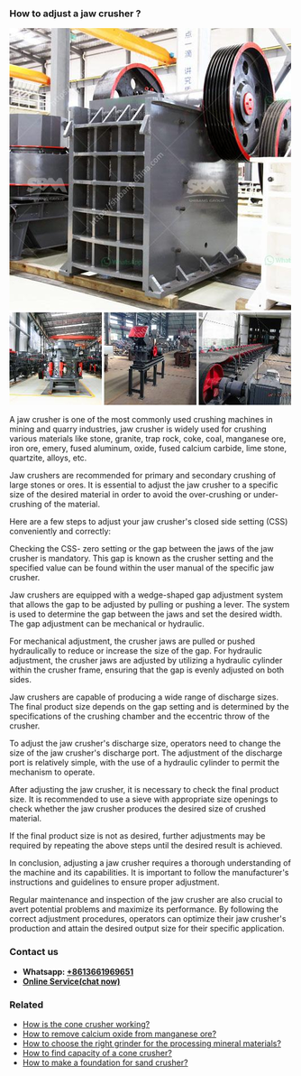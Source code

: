 <h3>How to adjust a jaw crusher ?</h3><img src='1701745058.jpg' alt=''><p>A jaw crusher is one of the most commonly used crushing machines in mining and quarry industries, jaw crusher is widely used for crushing various materials like stone, granite, trap rock, coke, coal, manganese ore, iron ore, emery, fused aluminum, oxide, fused calcium carbide, lime stone, quartzite, alloys, etc.</p><p>Jaw crushers are recommended for primary and secondary crushing of large stones or ores. It is essential to adjust the jaw crusher to a specific size of the desired material in order to avoid the over-crushing or under-crushing of the material.</p><p>Here are a few steps to adjust your jaw crusher's closed side setting (CSS) conveniently and correctly:</p><p>Checking the CSS- zero setting or the gap between the jaws of the jaw crusher is mandatory. This gap is known as the crusher setting and the specified value can be found within the user manual of the specific jaw crusher.</p><p>Jaw crushers are equipped with a wedge-shaped gap adjustment system that allows the gap to be adjusted by pulling or pushing a lever. The system is used to determine the gap between the jaws and set the desired width. The gap adjustment can be mechanical or hydraulic.</p><p>For mechanical adjustment, the crusher jaws are pulled or pushed hydraulically to reduce or increase the size of the gap. For hydraulic adjustment, the crusher jaws are adjusted by utilizing a hydraulic cylinder within the crusher frame, ensuring that the gap is evenly adjusted on both sides.</p><p>Jaw crushers are capable of producing a wide range of discharge sizes. The final product size depends on the gap setting and is determined by the specifications of the crushing chamber and the eccentric throw of the crusher.</p><p>To adjust the jaw crusher's discharge size, operators need to change the size of the jaw crusher's discharge port. The adjustment of the discharge port is relatively simple, with the use of a hydraulic cylinder to permit the mechanism to operate.</p><p>After adjusting the jaw crusher, it is necessary to check the final product size. It is recommended to use a sieve with appropriate size openings to check whether the jaw crusher produces the desired size of crushed material.</p><p>If the final product size is not as desired, further adjustments may be required by repeating the above steps until the desired result is achieved.</p><p>In conclusion, adjusting a jaw crusher requires a thorough understanding of the machine and its capabilities. It is important to follow the manufacturer's instructions and guidelines to ensure proper adjustment.</p><p>Regular maintenance and inspection of the jaw crusher are also crucial to avert potential problems and maximize its performance. By following the correct adjustment procedures, operators can optimize their jaw crusher's production and attain the desired output size for their specific application.</p><h3>Contact us</h3><ul><li><strong>Whatsapp:&nbsp;<a href="https://wa.me/8613661969651">+8613661969651</a></strong></li><li><a href="https://swt.shibang-china.com/?git&amp;zhl&amp;How to adjust a jaw crusher "><strong>Online Service(chat now)</strong></a></li></ul><h3>Related</h3><ul><li><a href='How is the cone crusher working.md'>How is the cone crusher working?</a></li><li><a href='How to remove calcium oxide from manganese ore.md'>How to remove calcium oxide from manganese ore?</a></li><li><a href='How to choose the right grinder for the processing mineral materials.md'>How to choose the right grinder for the processing mineral materials?</a></li><li><a href='How to find capacity of a cone crusher.md'>How to find capacity of a cone crusher?</a></li><li><a href='How to make a foundation for sand crusher.md'>How to make a foundation for sand crusher?</a></li></ul>